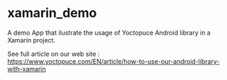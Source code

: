 # xamarin_demo

A demo App that ilustrate the usage of Yoctopuce Android library in a Xamarin project.

See full article on our web site : https://www.yoctopuce.com/EN/article/how-to-use-our-android-library-with-xamarin
